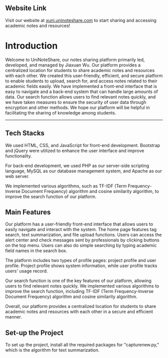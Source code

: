 ## Website Link

Visit our website at [xuni.uninoteshare.com](http://xuni.uninoteshare.com/) to start sharing and accessing academic notes and resources!

# Introduction

Welcome to UniNoteShare, our notes sharing platform primarily led, developed, and managed by Jiaxuan Wu. Our platform provides a centralized location for students to share academic notes and resources with each other. We created this user-friendly, efficient, and secure platform to enable students to upload, search for, and access notes related to their academic fields easily. We have implemented a front-end interface that is easy to navigate and a back-end system that can handle large amounts of data. Our search function allows users to find relevant notes quickly, and we have taken measures to ensure the security of user data through encryption and other methods. We hope our platform will be helpful in facilitating the sharing of knowledge among students.

---

## Tech Stacks

We used HTML, CSS, and JavaScript for front-end development. Bootstrap and jQuery were utilized to enhance the user interface and improve functionality.

For back-end development, we used PHP as our server-side scripting language, MySQL as our database management system, and Apache as our web server.

We implemented various algorithms, such as TF-IDF (Term Frequency-Inverse Document Frequency) algorithm and cosine similarity algorithm, to improve the search function of our platform.

## Main Features

Our platform has a user-friendly front-end interface that allows users to easily navigate and interact with the system. The home page features tag search, text summarization, and file upload functions. Users can access the alert center and check messages sent by professionals by clicking buttons on the top menu. Users can also do simple searching by typing academic field names in the search box.

The platform includes two types of profile pages: project profile and user profile. Project profile shows system information, while user profile tracks users' usage record.

Our search function is one of the key features of our platform, allowing users to find relevant notes quickly. We implemented various algorithms to improve the search function, including TF-IDF (Term Frequency-Inverse Document Frequency) algorithm and cosine similarity algorithm.

Overall, our platform provides a centralized location for students to share academic notes and resources with each other in a secure and efficient manner.

## Set-up the Project

To set up the project, install all the required packages for "capturenew.py," which is the algorithm for text summarization.
